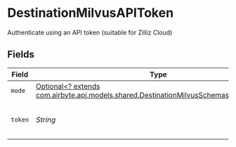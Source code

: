 # DestinationMilvusAPIToken

Authenticate using an API token (suitable for Zilliz Cloud)


## Fields

| Field                                                                                                                                                 | Type                                                                                                                                                  | Required                                                                                                                                              | Description                                                                                                                                           |
| ----------------------------------------------------------------------------------------------------------------------------------------------------- | ----------------------------------------------------------------------------------------------------------------------------------------------------- | ----------------------------------------------------------------------------------------------------------------------------------------------------- | ----------------------------------------------------------------------------------------------------------------------------------------------------- |
| `mode`                                                                                                                                                | [Optional<? extends com.airbyte.api.models.shared.DestinationMilvusSchemasIndexingMode>](../../models/shared/DestinationMilvusSchemasIndexingMode.md) | :heavy_minus_sign:                                                                                                                                    | N/A                                                                                                                                                   |
| `token`                                                                                                                                               | *String*                                                                                                                                              | :heavy_check_mark:                                                                                                                                    | API Token for the Milvus instance                                                                                                                     |